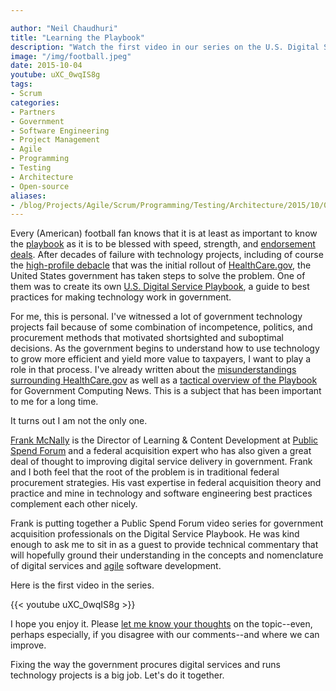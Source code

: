 ```yaml
---

author: "Neil Chaudhuri"
title: "Learning the Playbook"
description: "Watch the first video in our series on the U.S. Digital Service Playbook."
image: "/img/football.jpeg"
date: 2015-10-04
youtube: uXC_0wqIS8g
tags:
- Scrum
categories: 
- Partners
- Government
- Software Engineering
- Project Management
- Agile
- Programming
- Testing
- Architecture
- Open-source
aliases: 
- /blog/Projects/Agile/Scrum/Programming/Testing/Architecture/2015/10/04/learning-the-playbook
---
```


Every (American) football fan knows that it is at least as important to know the [playbook](http://img.bleacherreport.net/img/article/media_slots/photos/001/558/123/0ce00cf13e22c6413c4ef2b397b39901_crop_exact.png?w=650&h=433&q=85)
as it is to be blessed with speed, strength, and [endorsement deals](https://www.youtube.com/watch?v=4FlwJwL6kdo). After decades
of failure with technology projects, including of course the [high-profile debacle](http://arstechnica.com/information-technology/2013/10/the-seven-deadly-sins-of-healthcare-gov/) 
that was the initial rollout of [HealthCare.gov](https://www.healthcare.gov/), the United States government has taken steps 
to solve the problem. One of them was to create its own
[U.S. Digital Service Playbook](https://playbook.cio.gov/), a guide to best practices for making technology work in government.

For me, this is personal. I've witnessed a lot of government technology projects fail because of some combination of incompetence, politics, and 
procurement methods that motivated shortsighted and suboptimal decisions. As the government begins to understand how to use 
technology to grow more efficient and yield more value to taxpayers, I want to play a role in that process. I've already written 
about the [misunderstandings surrounding HealthCare.gov](/blog/Projects/Agile/Scrum/Architecture/2013/11/11/dont-go-chasing-waterfall) 
as well as a [tactical overview of the Playbook](http://gcn.com/articles/2014/09/10/digital-services-playbook-tactics.aspx) 
for Government Computing News. This is a subject that has been important to me for a long time.

It turns out I am not the only one.

[Frank McNally](https://twitter.com/NecessitysChild) is the Director of Learning & Content Development at 
[Public Spend Forum](http://publicspendforum.net/) and a federal acquisition expert who has also given a great deal of thought 
to improving digital service delivery in government. Frank and I both feel that the root of the problem
is in traditional federal procurement strategies. His vast expertise in federal acquisition theory and 
practice and mine in technology and software engineering best practices complement each other nicely. 

Frank is putting together a Public Spend Forum video series for government acquisition professionals on the Digital Service Playbook. 
He was kind enough to ask me to sit in as a guest to provide technical commentary that will hopefully ground their understanding in 
the concepts and nomenclature of digital services and [agile](/categories/agile) software development. 
 
Here is the first video in the series.

{{< youtube uXC_0wqIS8g >}}


I hope you enjoy it. Please [let me know your thoughts](/contact) on the topic--even, perhaps especially, if you disagree 
with our comments--and where we can improve. 

Fixing the way the government procures digital services and runs technology projects is a big job. Let's do it together.


